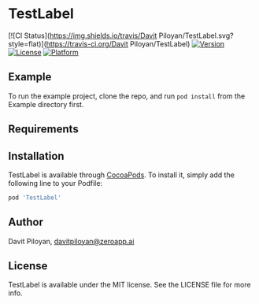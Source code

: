 # TestLabel

[![CI Status](https://img.shields.io/travis/Davit Piloyan/TestLabel.svg?style=flat)](https://travis-ci.org/Davit Piloyan/TestLabel)
[![Version](https://img.shields.io/cocoapods/v/TestLabel.svg?style=flat)](https://cocoapods.org/pods/TestLabel)
[![License](https://img.shields.io/cocoapods/l/TestLabel.svg?style=flat)](https://cocoapods.org/pods/TestLabel)
[![Platform](https://img.shields.io/cocoapods/p/TestLabel.svg?style=flat)](https://cocoapods.org/pods/TestLabel)

## Example

To run the example project, clone the repo, and run `pod install` from the Example directory first.

## Requirements

## Installation

TestLabel is available through [CocoaPods](https://cocoapods.org). To install
it, simply add the following line to your Podfile:

```ruby
pod 'TestLabel'
```

## Author

Davit Piloyan, davitpiloyan@zeroapp.ai

## License

TestLabel is available under the MIT license. See the LICENSE file for more info.
